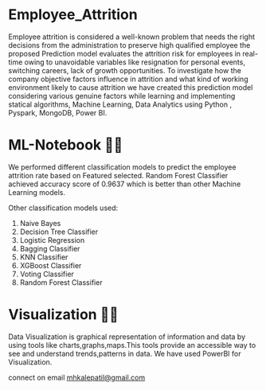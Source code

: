 # Employee_Attrition
Employee attrition is considered a well-known problem that needs the right decisions from the administration to preserve high qualified employee the proposed Prediction model evaluates the attrition risk for  employees in real-time owing to unavoidable variables like resignation for personal events, switching careers, lack of growth opportunities. To investigate how the company objective factors influence in attrition and what kind of working environment likely to cause attrition we have created this prediction model considering various genuine factors while learning and implementing statical algorithms, Machine Learning, Data Analytics using Python , Pyspark, MongoDB, Power BI.

# ML-Notebook 👨‍💻
We performed different classification models to predict the employee attrition rate based on Featured selected. Random Forest Classifier achieved accuracy score of 0.9637 which is better than other Machine Learning models.

Other classification models used:

1. Naive Bayes
2. Decision Tree Classifier
3. Logistic Regression
4. Bagging Classifier
5. KNN Classifier
6. XGBoost Classifier
7. Voting Classifier 
8. Random Forest Classifier

# Visualization 👨‍🏫
Data Visualization is graphical representation of information and data by using tools like charts,graphs,maps.This tools provide an accessible way to see and understand trends,patterns in data. We have used PowerBI for Visualization.

connect on email mhkalepatil@gmail.com
